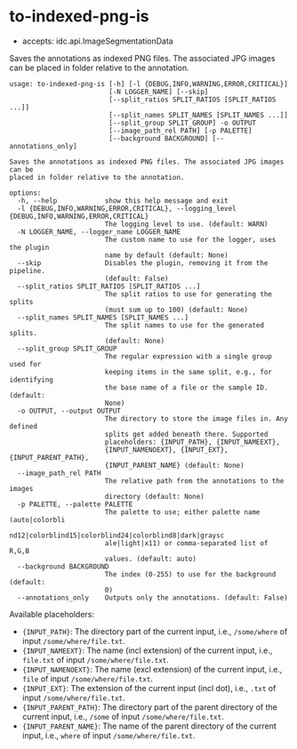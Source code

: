 # to-indexed-png-is

* accepts: idc.api.ImageSegmentationData

Saves the annotations as indexed PNG files. The associated JPG images can be placed in folder relative to the annotation.

```
usage: to-indexed-png-is [-h] [-l {DEBUG,INFO,WARNING,ERROR,CRITICAL}]
                         [-N LOGGER_NAME] [--skip]
                         [--split_ratios SPLIT_RATIOS [SPLIT_RATIOS ...]]
                         [--split_names SPLIT_NAMES [SPLIT_NAMES ...]]
                         [--split_group SPLIT_GROUP] -o OUTPUT
                         [--image_path_rel PATH] [-p PALETTE]
                         [--background BACKGROUND] [--annotations_only]

Saves the annotations as indexed PNG files. The associated JPG images can be
placed in folder relative to the annotation.

options:
  -h, --help            show this help message and exit
  -l {DEBUG,INFO,WARNING,ERROR,CRITICAL}, --logging_level {DEBUG,INFO,WARNING,ERROR,CRITICAL}
                        The logging level to use. (default: WARN)
  -N LOGGER_NAME, --logger_name LOGGER_NAME
                        The custom name to use for the logger, uses the plugin
                        name by default (default: None)
  --skip                Disables the plugin, removing it from the pipeline.
                        (default: False)
  --split_ratios SPLIT_RATIOS [SPLIT_RATIOS ...]
                        The split ratios to use for generating the splits
                        (must sum up to 100) (default: None)
  --split_names SPLIT_NAMES [SPLIT_NAMES ...]
                        The split names to use for the generated splits.
                        (default: None)
  --split_group SPLIT_GROUP
                        The regular expression with a single group used for
                        keeping items in the same split, e.g., for identifying
                        the base name of a file or the sample ID. (default:
                        None)
  -o OUTPUT, --output OUTPUT
                        The directory to store the image files in. Any defined
                        splits get added beneath there. Supported
                        placeholders: {INPUT_PATH}, {INPUT_NAMEEXT},
                        {INPUT_NAMENOEXT}, {INPUT_EXT}, {INPUT_PARENT_PATH},
                        {INPUT_PARENT_NAME} (default: None)
  --image_path_rel PATH
                        The relative path from the annotations to the images
                        directory (default: None)
  -p PALETTE, --palette PALETTE
                        The palette to use; either palette name (auto|colorbli
                        nd12|colorblind15|colorblind24|colorblind8|dark|graysc
                        ale|light|x11) or comma-separated list of R,G,B
                        values. (default: auto)
  --background BACKGROUND
                        The index (0-255) to use for the background (default:
                        0)
  --annotations_only    Outputs only the annotations. (default: False)
```

Available placeholders:

* `{INPUT_PATH}`: The directory part of the current input, i.e., `/some/where` of input `/some/where/file.txt`.
* `{INPUT_NAMEEXT}`: The name (incl extension) of the current input, i.e., `file.txt` of input `/some/where/file.txt`.
* `{INPUT_NAMENOEXT}`: The name (excl extension) of the current input, i.e., `file` of input `/some/where/file.txt`.
* `{INPUT_EXT}`: The extension of the current input (incl dot), i.e., `.txt` of input `/some/where/file.txt`.
* `{INPUT_PARENT_PATH}`: The directory part of the parent directory of the current input, i.e., `/some` of input `/some/where/file.txt`.
* `{INPUT_PARENT_NAME}`: The name of the parent directory of the current input, i.e., `where` of input `/some/where/file.txt`.
